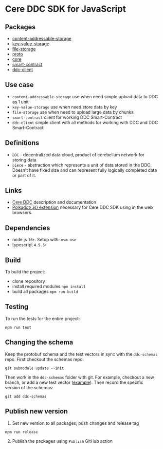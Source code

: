 # Cere DDC SDK for JavaScript

## Packages

-   [content-addressable-storage](packages/content-addressable-storage/README.md)
-   [key-value-storage](packages/key-value-storage/README.md)
-   [file-storage](packages/file-storage/README.md)
-   [proto](packages/proto/README.md)
-   [core](packages/core/README.md)
-   [smart-contract](packages/smart-contract/README.md)
-   [ddc-client](packages/ddc-client/README.md)

## Use case

-   `content-addressable-storage` use when need simple upload data to DDC as 1 unit
-   `key-value-storage` use when need store data by key
-   `file-storage` use when need to upload large data by chunks
-   `smart-contract` client for working DDC Smart-Contract
-   `ddc-client` simple client with all methods for working with DDC and DDC Smart-Contract

## Definitions

-   `DDC` - decentralized data cloud, product of cerebellum network for storing data
-   `piece` - abstraction which represents a unit of data stored in the DDC.
    Doesn't have fixed size and can represent fully logically completed data or part of it.

## Links

-   [Cere DDC](https://docs.cere.network/) description and documentation
-   [Polkadot{.js} extension](https://polkadot.js.org/extension/) necessary for Cere DDC SDK using in the web browsers.

## Dependencies

-   node.js `16+`. Setup with: `nvm use`
-   typescript `4.5.5+`

## Build

To build the project:

-   clone repository
-   install required modules `npm install`
-   build all packages `npm run build`

## Testing

To run the tests for the entire project:

```shell
npm run test
```

## Changing the schema

Keep the protobuf schema and the test vectors in sync with the `ddc-schemas` repo.
First checkout the schemas repo:

```shell
git submodule update --init
```

Then work in the `ddc-schemas` folder with git. For example, checkout a new branch, or add a new test vector ([example](packages/content-addressable-storage/src/__tests__/ContentAddressableStorage.spec.ts)). Then record the specific version of the schemas:

```shell
git add ddc-schemas
```

## Publish new version

1. Set new version to all packages, push changes and release tag

```shell
npm run release
```

2. Publish the packages using `Publish` GitHub action
